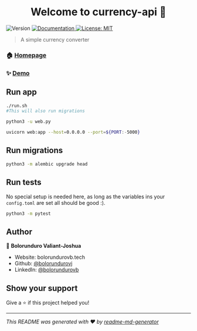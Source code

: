 <h1 align="center">Welcome to currency-api 👋</h1>
<p>
  <img alt="Version" src="https://img.shields.io/badge/version-1-blue.svg?cacheSeconds=2592000" />
  <a href="https://mdcurrency-api.herokuapp.com/docs" target="_blank">
    <img alt="Documentation" src="https://img.shields.io/badge/documentation-yes-brightgreen.svg" />
  </a>
  <a href="#" target="_blank">
    <img alt="License: MIT" src="https://img.shields.io/badge/License-MIT-yellow.svg" />
  </a>
</p>

> A simple currency converter

### 🏠 [Homepage](https://mdcurrency-api.herokuapp.com/docs)

### ✨ [Demo](https://mdcurrency-api.herokuapp.com/docs)

## Run app

```sh
./run.sh
#This will also run migrations 
```

```sh
python3 -u web.py 
```

```sh
uvicorn web:app --host=0.0.0.0 --port=${PORT:-5000} 
```

## Run migrations

```sh
python3 -m alembic upgrade head
```

## Run tests
No special setup is needed here, as long as the variables ins your `config.toml` are set all should be good :).

```sh
python3 -m pytest
```

## Author

👤 **Bolorunduro Valiant-Joshua**

* Website: bolorundurovb.tech
* Github: [@bolorundurovj](https://github.com/bolorundurovj)
* LinkedIn: [@bolorundurovb](https://linkedin.com/in/bolorundurovb)

## Show your support

Give a ⭐️ if this project helped you!

***
_This README was generated with ❤️ by [readme-md-generator](https://github.com/kefranabg/readme-md-generator)_